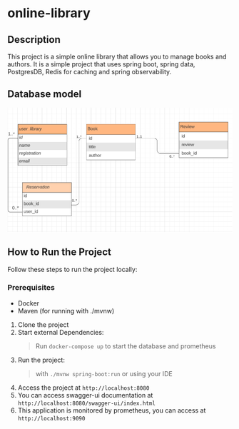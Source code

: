# online-library

## Description
This project is a simple online library that allows you to manage books and authors. It is a simple project that uses spring boot, spring data, PostgresDB, Redis for caching and spring observability.


## Database model
<img src="diagram.png">

## How to Run the Project
Follow these steps to run the project locally:

### Prerequisites
- Docker
- Maven (for running with ./mvnw)

1. Clone the project
2. Start external Dependencies:
    > Run `docker-compose up` to start the database and prometheus
3. Run the project:
    > with `./mvnw spring-boot:run` or using your IDE
4. Access the project at `http://localhost:8080`
5. You can access swagger-ui documentation at `http://localhost:8080/swagger-ui/index.html`
6. This application is monitored by prometheus, you can access at `http://localhost:9090`